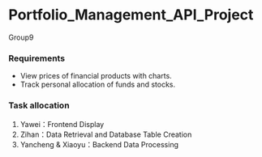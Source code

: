 # Portfolio_Management_API_Project
Group9

### Requirements

- View prices of financial products with charts.
- Track personal allocation of funds and stocks.



### Task allocation

1. Yawei：Frontend Display
2. Zihan：Data Retrieval and Database Table Creation
3. Yancheng & Xiaoyu：Backend Data Processing